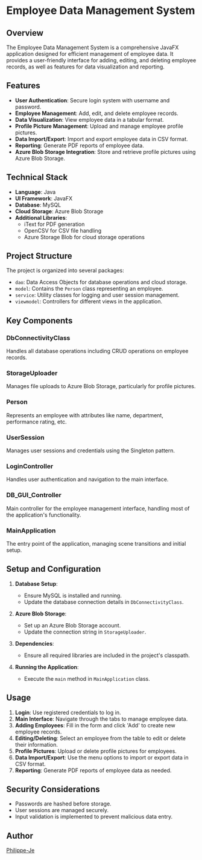 # Employee Data Management System

## Overview

The Employee Data Management System is a comprehensive JavaFX application designed for efficient management of employee data. It provides a user-friendly interface for adding, editing, and deleting employee records, as well as features for data visualization and reporting.

## Features

- **User Authentication**: Secure login system with username and password.
- **Employee Management**: Add, edit, and delete employee records.
- **Data Visualization**: View employee data in a tabular format.
- **Profile Picture Management**: Upload and manage employee profile pictures.
- **Data Import/Export**: Import and export employee data in CSV format.
- **Reporting**: Generate PDF reports of employee data.
- **Azure Blob Storage Integration**: Store and retrieve profile pictures using Azure Blob Storage.

## Technical Stack

- **Language**: Java
- **UI Framework**: JavaFX
- **Database**: MySQL
- **Cloud Storage**: Azure Blob Storage
- **Additional Libraries**:
    - iText for PDF generation
    - OpenCSV for CSV file handling
    - Azure Storage Blob for cloud storage operations

## Project Structure

The project is organized into several packages:

- `dao`: Data Access Objects for database operations and cloud storage.
- `model`: Contains the `Person` class representing an employee.
- `service`: Utility classes for logging and user session management.
- `viewmodel`: Controllers for different views in the application.

## Key Components

### DbConnectivityClass

Handles all database operations including CRUD operations on employee records.

### StorageUploader

Manages file uploads to Azure Blob Storage, particularly for profile pictures.

### Person

Represents an employee with attributes like name, department, performance rating, etc.

### UserSession

Manages user sessions and credentials using the Singleton pattern.

### LoginController

Handles user authentication and navigation to the main interface.

### DB_GUI_Controller

Main controller for the employee management interface, handling most of the application's functionality.

### MainApplication

The entry point of the application, managing scene transitions and initial setup.

## Setup and Configuration

1. **Database Setup**:
    - Ensure MySQL is installed and running.
    - Update the database connection details in `DbConnectivityClass`.

2. **Azure Blob Storage**:
    - Set up an Azure Blob Storage account.
    - Update the connection string in `StorageUploader`.

3. **Dependencies**:
    - Ensure all required libraries are included in the project's classpath.

4. **Running the Application**:
    - Execute the `main` method in `MainApplication` class.

## Usage

1. **Login**: Use registered credentials to log in.
2. **Main Interface**: Navigate through the tabs to manage employee data.
3. **Adding Employees**: Fill in the form and click 'Add' to create new employee records.
4. **Editing/Deleting**: Select an employee from the table to edit or delete their information.
5. **Profile Pictures**: Upload or delete profile pictures for employees.
6. **Data Import/Export**: Use the menu options to import or export data in CSV format.
7. **Reporting**: Generate PDF reports of employee data as needed.

## Security Considerations

- Passwords are hashed before storage.
- User sessions are managed securely.
- Input validation is implemented to prevent malicious data entry.

## Author
[Philippe-Je](https://github.com/Philippe-Je)